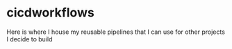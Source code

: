 # cicdworkflows
Here is where I house my reusable pipelines that I can use for other projects I decide to build
